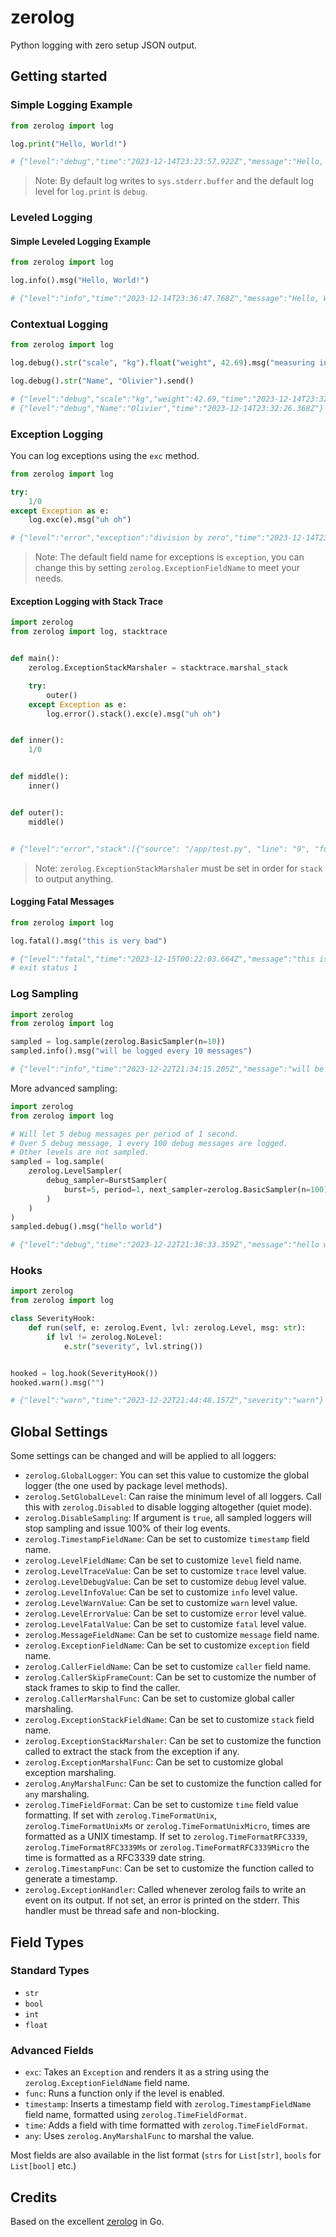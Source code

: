 # zerolog

Python logging with zero setup JSON output.

## Getting started

### Simple Logging Example

```python
from zerolog import log

log.print("Hello, World!")

# {"level":"debug","time":"2023-12-14T23:23:57.922Z","message":"Hello, World!"}
```
> Note: By default log writes to `sys.stderr.buffer` and the default log level for `log.print` is `debug`.

### Leveled Logging
#### Simple Leveled Logging Example

```python
from zerolog import log

log.info().msg("Hello, World!")

# {"level":"info","time":"2023-12-14T23:36:47.768Z","message":"Hello, World!"}
```

### Contextual Logging

```python
from zerolog import log

log.debug().str("scale", "kg").float("weight", 42.69).msg("measuring in kilogram")

log.debug().str("Name", "Olivier").send()

# {"level":"debug","scale":"kg","weight":42.69,"time":"2023-12-14T23:32:26.368Z","message":"measuring in kilogram"}
# {"level":"debug","Name":"Olivier","time":"2023-12-14T23:32:26.368Z"}
```

### Exception Logging

You can log exceptions using the `exc` method.

```python
from zerolog import log

try:
    1/0
except Exception as e:
    log.exc(e).msg("uh oh")

# {"level":"error","exception":"division by zero","time":"2023-12-14T23:59:04.061Z","message":"uh oh"}
```
> Note: The default field name for exceptions is `exception`, you can change this by setting
> `zerolog.ExceptionFieldName` to meet your needs.

#### Exception Logging with Stack Trace

```python
import zerolog
from zerolog import log, stacktrace


def main():
    zerolog.ExceptionStackMarshaler = stacktrace.marshal_stack

    try:
        outer()
    except Exception as e:
        log.error().stack().exc(e).msg("uh oh")


def inner():
    1/0


def middle():
    inner()


def outer():
    middle()


# {"level":"error","stack":[{"source": "/app/test.py", "line": "9", "func": "main"}, {"source": "/app/test.py", "line": "23", "func": "outer"}, {"source": "/app/test.py", "line": "19", "func": "middle"}, {"source": "/app/test.py", "line": "15", "func": "inner"}],"exception":"division by zero","time":"2023-12-15T00:28:04.255Z","message":"uh oh"}
```
> Note: `zerolog.ExceptionStackMarshaler` must be set in order for `stack` to output anything.

#### Logging Fatal Messages

```python
from zerolog import log

log.fatal().msg("this is very bad")

# {"level":"fatal","time":"2023-12-15T00:22:03.664Z","message":"this is very bad"}
# exit status 1
```

### Log Sampling

```python
import zerolog
from zerolog import log

sampled = log.sample(zerolog.BasicSampler(n=10))
sampled.info().msg("will be logged every 10 messages")

# {"level":"info","time":"2023-12-22T21:34:15.205Z","message":"will be logged every 10 messages"}
```

More advanced sampling:
```python
import zerolog
from zerolog import log

# Will let 5 debug messages per period of 1 second.
# Over 5 debug message, 1 every 100 debug messages are logged.
# Other levels are not sampled.
sampled = log.sample(
    zerolog.LevelSampler(
        debug_sampler=BurstSampler(
            burst=5, period=1, next_sampler=zerolog.BasicSampler(n=100)
        )
    )
)
sampled.debug().msg("hello world")

# {"level":"debug","time":"2023-12-22T21:38:33.359Z","message":"hello world"}
```

### Hooks

```python
import zerolog
from zerolog import log

class SeverityHook:
    def run(self, e: zerolog.Event, lvl: zerolog.Level, msg: str):
        if lvl != zerolog.NoLevel:
            e.str("severity", lvl.string())


hooked = log.hook(SeverityHook())
hooked.warn().msg("")

# {"level":"warn","time":"2023-12-22T21:44:48.157Z","severity":"warn"}
```

## Global Settings

Some settings can be changed and will be applied to all loggers:

* `zerolog.GlobalLogger`: You can set this value to customize the global logger (the one used by package level methods).
* `zerolog.SetGlobalLevel`: Can raise the minimum level of all loggers. Call this with `zerolog.Disabled` to disable logging altogether (quiet mode).
* `zerolog.DisableSampling`: If argument is `true`, all sampled loggers will stop sampling and issue 100% of their log events.
* `zerolog.TimestampFieldName`: Can be set to customize `timestamp` field name.
* `zerolog.LevelFieldName`: Can be set to customize `level` field name.
* `zerolog.LevelTraceValue`: Can be set to customize `trace` level value.
* `zerolog.LevelDebugValue`: Can be set to customize `debug` level value.
* `zerolog.LevelInfoValue`: Can be set to customize `info` level value.
* `zerolog.LevelWarnValue`: Can be set to customize `warn` level value.
* `zerolog.LevelErrorValue`: Can be set to customize `error` level value.
* `zerolog.LevelFatalValue`: Can be set to customize `fatal` level value.
* `zerolog.MessageFieldName`: Can be set to customize `message` field name.
* `zerolog.ExceptionFieldName`: Can be set to customize `exception` field name.
* `zerolog.CallerFieldName`: Can be set to customize `caller` field name.
* `zerolog.CallerSkipFrameCount`: Can be set to customize the number of stack frames to skip to find the caller.
* `zerolog.CallerMarshalFunc`: Can be set to customize global caller marshaling.
* `zerolog.ExceptionStackFieldName`: Can be set to customize `stack` field name.
* `zerolog.ExceptionStackMarshaler`: Can be set to customize the function called to extract the stack from the exception if any.
* `zerolog.ExceptionMarshalFunc`: Can be set to customize global exception marshaling.
* `zerolog.AnyMarshalFunc`: Can be set to customize the function called for `any` marshaling.
* `zerolog.TimeFieldFormat`: Can be set to customize `time` field value formatting. If set with `zerolog.TimeFormatUnix`, `zerolog.TimeFormatUnixMs` or `zerolog.TimeFormatUnixMicro`, times are formatted as a UNIX timestamp. If set to `zerolog.TimeFormatRFC3339`, `zerolog.TimeFormatRFC3339Ms` or `zerolog.TimeFormatRFC3339Micro` the time is formatted as a RFC3339 date string.
* `zerolog.TimestampFunc`: Can be set to customize the function called to generate a timestamp.
* `zerolog.ExceptionHandler`: Called whenever zerolog fails to write an event on its output. If not set, an error is printed on the stderr. This handler must be thread safe and non-blocking.

## Field Types

### Standard Types

* `str`
* `bool`
* `int`
* `float`

### Advanced Fields

* `exc`: Takes an `Exception` and renders it as a string using the `zerolog.ExceptionFieldName` field name.
* `func`: Runs a function only if the level is enabled.
* `timestamp`: Inserts a timestamp field with `zerolog.TimestampFieldName` field name, formatted using `zerolog.TimeFieldFormat`.
* `time`: Adds a field with time formatted with `zerolog.TimeFieldFormat`.
* `any`: Uses `zerolog.AnyMarshalFunc` to marshal the value.

Most fields are also available in the list format (`strs` for `List[str]`, `bools` for `List[bool]` etc.)

## Credits

Based on the excellent [zerolog](https://github.com/rs/zerolog) in Go.
